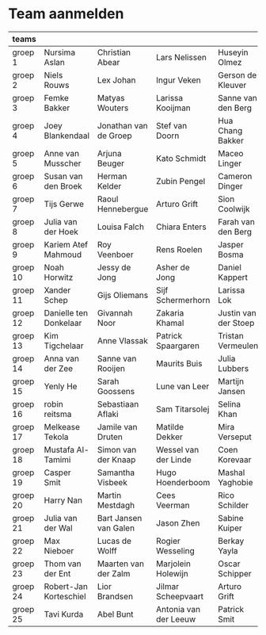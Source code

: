 # Team aanmelden

| teams    |                        |                       |                       |                      |                    |
|----------|------------------------|-----------------------|-----------------------|----------------------|--------------------|
| groep 1  | Nursima Aslan          | Christian Abear       | Lars Nelissen         | Huseyin Olmez        |                    |
| groep 2  | Niels Rouws            | Lex Johan             | Ingur Veken           | Gerson de Kleuver    |                    |
| groep 3  | Femke Bakker           | Matyas Wouters        | Larissa Kooijman      | Sanne van den Berg   |                    |
| groep 4  | Joey Blankendaal       | Jonathan van de Groep | Stef van Doorn        | Hua Chang Bakker     | Mitchell Zijp      |
| groep 5  | Anne van Musscher      | Arjuna Beuger         | Kato Schmidt          | Maceo Linger         |                    |
| groep 6  | Susan van den Broek    | Herman Kelder         | Zubin Pengel          | Cameron Dinger       |                    |
| groep 7  | Tijs Gerwe             | Raoul Hennebergue     | Arturo Grift          | Sion Coolwijk        | Sam Griffioen      |
| groep 8  | Julia van der Hoek     | Louisa Falch          | Chiara Enters         | Farah van den Berg   |                    |
| groep 9  | Kariem Atef Mahmoud    | Roy Veenboer          | Rens Roelen           | Jasper Bosma         | Mathieu Dorst      |
| groep 10 | Noah Horwitz           | Jessy de Jong         | Asher de Jong         | Daniel Kappert       | Jonathan Hombroek  |
| groep 11 | Xander Schep           | Gijs Oliemans         | Sijf Schermerhorn     | Larissa Lok          | Levy van der Linde |
| groep 12 | Danielle ten Donkelaar | Givannah Noor         | Zakaria Khamal        | Justin van der Stoep | Kyle Mobach        |
| groep 13 | Kim Tigchelaar         | Anne Vlassak          | Patrick Spaargaren    | Tristan Vermeulen    | Morris v/d Minnen  |
| groep 14 | Anna van der Zee       | Sanne van Rooijen     | Maurits Buis          | Julia Lubbers        |                    |
| groep 15 | Yenly He               | Sarah Goossens        | Lune van Leer         | Martijn Jansen       |                    |
| groep 16 | robin reitsma          | Sebastiaan Aflaki     | Sam Titarsolej        | Selina Khan          | Erik Buis          |
| groep 17 | Melkease Tekola        | Jamile van Druten     | Matilde Dekker        | Mira Verseput        | Deniz Mermer       |
| groep 18 | Mustafa Al-Tamimi      | Simon van der Knaap   | Wessel van der Linde  | Coen Korevaar        | How Jong Lai       |
| groep 19 | Casper Smit            | Samantha Visbeek      | Hugo Hoenderboom      | Mashal Yaghobie      |                    |
| groep 20 | Harry Nan              | Martin Mestdagh       | Cees Veerman          | Rico Schilder        |                    |
| groep 21 | Julia van der Wal      | Bart Jansen van Galen | Jason Zhen            | Sabine Kuiper        | Tavi Kurda         |
| groep 22 | Max Nieboer            | Lucas de Wolff        | Rogier Wesseling      | Berkay Yayla         |                    |
| groep 23 | Thom van der Ent       | Maarten van der Zalm  | Marjolein Holewijn    | Oscar Schipper       | Ramon Duursma      |
| groep 24 | Robert-Jan Korteschiel | Lior Brandsen         | Jilmar Scheepvaart    | Arturo Grift         | Mischa van Dijken  |
| groep 25 | Tavi Kurda             | Abel Bunt             | Antonia van der Leeuw | Patrick Smit         | Bonno Tjin         |
